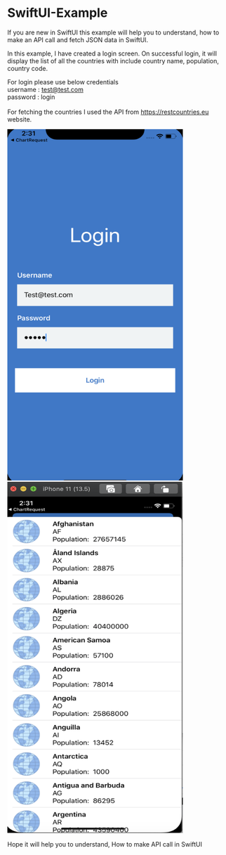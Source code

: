 # SwiftUI-Example

If you are new in SwiftUI this example will help you to understand, how to make an API call and fetch JSON data in SwiftUI.

In this example, I have created a login screen. On successful login, it will display the list of all the countries with include country name, population, country code. 

For login please use below credentials<br />
username : test@test.com<br />
password : login
<br />
<br />
For fetching the countries I used the API from https://restcountries.eu website.

<img src="Screenshot%202020-06-23%20at%202.31.39%20PM.png" width="400" height="800">
<img src="Screenshot%202020-06-23%20at%202.31.32%20PM.png" width="400" height="800">



Hope it will help you to understand, How to make API call in SwiftUI
